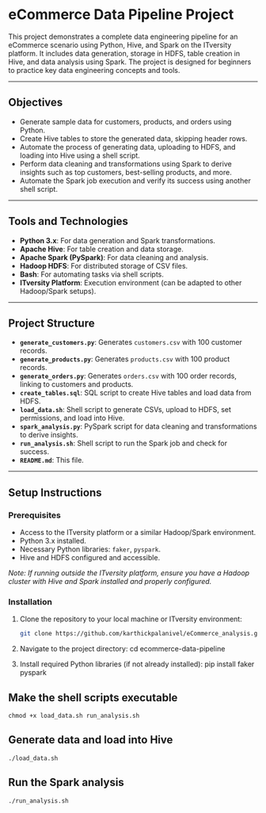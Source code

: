 # eCommerce Data Pipeline Project

This project demonstrates a complete data engineering pipeline for an eCommerce scenario using Python, Hive, and Spark on the ITversity platform. It includes data generation, storage in HDFS, table creation in Hive, and data analysis using Spark. The project is designed for beginners to practice key data engineering concepts and tools.

---

## Objectives

- Generate sample data for customers, products, and orders using Python.
- Create Hive tables to store the generated data, skipping header rows.
- Automate the process of generating data, uploading to HDFS, and loading into Hive using a shell script.
- Perform data cleaning and transformations using Spark to derive insights such as top customers, best-selling products, and more.
- Automate the Spark job execution and verify its success using another shell script.

---

## Tools and Technologies

- **Python 3.x**: For data generation and Spark transformations.
- **Apache Hive**: For table creation and data storage.
- **Apache Spark (PySpark)**: For data cleaning and analysis.
- **Hadoop HDFS**: For distributed storage of CSV files.
- **Bash**: For automating tasks via shell scripts.
- **ITversity Platform**: Execution environment (can be adapted to other Hadoop/Spark setups).

---

## Project Structure

- **`generate_customers.py`**: Generates `customers.csv` with 100 customer records.
- **`generate_products.py`**: Generates `products.csv` with 100 product records.
- **`generate_orders.py`**: Generates `orders.csv` with 100 order records, linking to customers and products.
- **`create_tables.sql`**: SQL script to create Hive tables and load data from HDFS.
- **`load_data.sh`**: Shell script to generate CSVs, upload to HDFS, set permissions, and load into Hive.
- **`spark_analysis.py`**: PySpark script for data cleaning and transformations to derive insights.
- **`run_analysis.sh`**: Shell script to run the Spark job and check for success.
- **`README.md`**: This file.

---

## Setup Instructions

### Prerequisites

- Access to the ITversity platform or a similar Hadoop/Spark environment.
- Python 3.x installed.
- Necessary Python libraries: `faker`, `pyspark`.
- Hive and HDFS configured and accessible.

*Note: If running outside the ITversity platform, ensure you have a Hadoop cluster with Hive and Spark installed and properly configured.*

### Installation

1. Clone the repository to your local machine or ITversity environment:
   ```bash
   git clone https://github.com/karthickpalanivel/eCommerce_analysis.git


2. Navigate to the project directory:
    cd ecommerce-data-pipeline

3. Install required Python libraries (if not already installed):
    pip install faker pyspark


## Make the shell scripts executable
    chmod +x load_data.sh run_analysis.sh

## Generate data and load into Hive
    ./load_data.sh

## Run the Spark analysis
    ./run_analysis.sh
